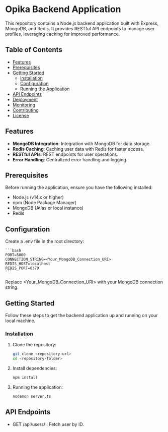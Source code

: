 # Opika Backend Application

This repository contains a Node.js backend application built with Express, MongoDB, and Redis. It provides RESTful API endpoints to manage user profiles, leveraging caching for improved performance.

## Table of Contents

- [Features](#features)
- [Prerequisites](#prerequisites)
- [Getting Started](#getting-started)
  - [Installation](#installation)
  - [Configuration](#configuration)
  - [Running the Application](#running-the-application)
- [API Endpoints](#api-endpoints)
- [Deployment](#deployment)
- [Monitoring](#monitoring)
- [Contributing](#contributing)
- [License](#license)

## Features

- **MongoDB Integration**: Integration with MongoDB for data storage.
- **Redis Caching**: Caching user data with Redis for faster access.
- **RESTful APIs**: REST endpoints for user operations.
- **Error Handling**: Centralized error handling and logging.

## Prerequisites

Before running the application, ensure you have the following installed:

- Node.js (v14.x or higher)
- npm (Node Package Manager)
- MongoDB (Atlas or local instance)
- Redis

## Configuration

Create a .env file in the root directory:

    ```bash
    PORT=5000
    CONNECTION_STRING=<Your_MongoDB_Connection_URI>
    REDIS_HOST=localhost
    REDIS_PORT=6379
    ```

Replace <Your_MongoDB_Connection_URI> with your MongoDB connection string.

## Getting Started

Follow these steps to get the backend application up and running on your local machine.

### Installation

1. Clone the repository:

   ```bash
   git clone <repository-url>
   cd <repository-folder>
   ```

2. Install dependencies:

   ```bash
   npm install
   ```

3. Running the application:

   ```bash
   nodemon server.ts
   ```

## API Endpoints

- GET /api/users/
  : Fetch user by ID.

